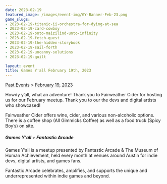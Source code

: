 ```yaml
---
date: 2023-02-19
featured_image: /images/event-img/GY-Banner-Feb-23.png
game_slugs:
- 2023-02-19-titanic-ii-orchestra-for-dying-at-sea
- 2023-02-19-card-cowboy
- 2023-02-19-onto-maizilind-unto-infinity
- 2023-02-19-fetch-quest
- 2023-02-19-the-hidden-storybook
- 2023-02-19-sail-forth
- 2023-02-19-uncanny-solutions
- 2023-02-19-quilt

layout: event
title: Games Y'all February 19th, 2023
---
```


[Past Events](../html/events.html) > [February 19, 2023](event-february-2023.html)

Howdy y’all, what an adventure! Thank you to Fairweather Cider for hosting us for our February meetup. Thank you to our the devs and digital artists who showcased!   
  
Fairweather Cider offers wine, cider, and various non-alcoholic options. There is a coffee shop (All Gimmicks Coffee) as well as a food truck (Spicy Boy’s) on site.

  

##### Games Y'all + Fantastic Arcade

Games Y’all is a meetup presented by Fantastic Arcade & The Museum of Human Achievement, held every month at venues around Austin for indie devs, digital artists, and games fans.   
  
Fantastic Arcade celebrates, amplifies, and supports the unique and underrepresented within indie games and beyond.
